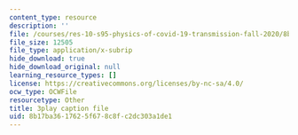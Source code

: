 ```yaml
---
content_type: resource
description: ''
file: /courses/res-10-s95-physics-of-covid-19-transmission-fall-2020/8b17ba3617625f678c8fc2dc303a1de1_ePKxMVfPmws.vtt
file_size: 12505
file_type: application/x-subrip
hide_download: true
hide_download_original: null
learning_resource_types: []
license: https://creativecommons.org/licenses/by-nc-sa/4.0/
ocw_type: OCWFile
resourcetype: Other
title: 3play caption file
uid: 8b17ba36-1762-5f67-8c8f-c2dc303a1de1
---
```

